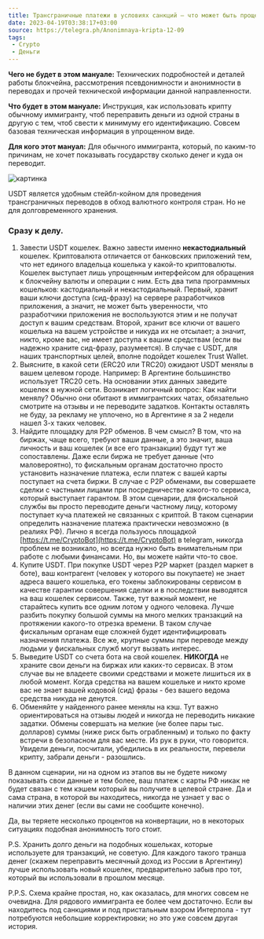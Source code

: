 ```yaml
---
title: Трансграничные платежи в условиях санкций — что может быть проще?
date: 2023-04-19T03:38:17+03:00
source: https://telegra.ph/Anonimnaya-kripta-12-09
tags:
 - Crypto
 - Деньги
---
```


**Чего не будет в этом мануале:** Технических подробностей и деталей работы блокчейна, рассмотрения псевдонимности и анонимности в переводах и прочей технической информации данной направленности.

**Что будет в этом мануале:** Инструкция, как использовать крипту обычному иммигранту, чтоб переправить деньги из одной страны в другую с тем, чтоб свести к минимуму его идентификацию. Совсем базовая техническая информация в упрощенном виде.

**Для кого этот мануал:** Для обычного иммигранта, который, по каким-то причинам, не хочет показывать государству сколько денег и куда он переводит.

![картинка](https://telegra.ph/file/5445dd0cb482fc94af3aa.jpg)

USDT является удобным стейбл-койном для проведения трансграничных переводов в обход валютного контроля стран. Но не для долговременного хранения.

### Сразу к делу.

1. Завести USDT кошелек. Важно завести именно **некастодиальный** кошелек. Криптовалюта отличается от банковских приложений тем, что нет единого владельца кошелька у какой-то криптовалюты. Кошелек выступает лишь упрощенным интерфейсом для обращения к блокчейну валюты и операции с ним. Есть два типа программных кошельков: кастодиальный и некастодиальный. Первый, хранит ваши ключи доступа (сид-фразу) на сервере разработчиков приложения, а значит, не может быть уверенности, что разработчики приложения не воспользуются этим и не получат доступ к вашим средствам. Второй, хранит все ключи от вашего кошелька на вашем устройстве и никуда их не отсылает; а значит, никто, кроме вас, не имеет доступа к вашим средствам (если вы надежно храните сид-фразу, разумеется). В случае с USDT, для наших транспортных целей, вполне подойдет кошелек Trust Wallet.
1. Выясните, в какой сети (ERC20 или TRC20) ожидают USDT менялы в вашем целевом городе. Например: В Аргентине большинство использует TRC20 сеть. На основании этих данных заведите кошелек в нужной сети. Возникает логичный вопрос: Как найти менялу? Обычно они обитают в иммигрантских чатах, обязательно смотрите на отзывы и не переводите задатков. Контакты оставлять не буду, за рекламу не уплочено, но в Аргентине я за 2 недели нашел 3-х таких человек.
1. Найдите площадку для P2P обменов. В чем смысл? В том, что на биржах, чаще всего, требуют ваши данные, а это значит, ваша личность и ваш кошелек (и все его транзакции) будут тут же сопоставлены. Даже если биржа не требует данные (что маловероятно), то фискальным органам достаточно просто установить назначение платежа, если платеж с вашей карты поступает на счета биржи. В случае с P2P обменами, вы совершаете сделки с частными лицами при посредничестве какого-то сервиса, который выступает гарантом. В этом сценарии, для фискальной службы вы просто переводите деньги частному лицу, которому поступает куча платежей не связанных с криптой. В таком сценарии определить назначение платежа практически невозможно (в реалиях РФ). Лично я всегда пользуюсь площадкой [https://t.me/CryptoBot](https://t.me/CryptoBot) в telegram, никогда проблем не возникало, но всегда нужно быть внимательным при работе с любыми финансами. Но, вы можете найти что-то свое.
1. Купите USDT. При покупке USDT через P2P маркет (раздел маркет в боте), ваш контрагент (человек у которого вы покупаете) не знает адреса вашего кошелька, его токены заблокированы сервисом в качестве гарантии совершения сделки и в последствии выводятся на ваш кошелек сервисом. Также, тут важный момент, не старайтесь купить все одним лотом у одного человека. Лучше разбить покупку большой суммы на много мелких транзакций на протяжении какого-то отрезка времени. В таком случае фискальным органам еще сложней будет идентифицировать назначения платежа. Все же, крупные суммы при переводе между людьми у фискальных служб могут вызвать интерес.
1. Выведите USDT со счета бота на свой кошелек. **НИКОГДА** не храните свои деньги на биржах или каких-то сервисах. В этом случае вы не владеете своими средствами и можете лишиться их в любой момент. Когда средства на вашем кошельке и никто кроме вас не знает вашей кодовой (сид) фразы - без вашего ведома средства никуда не денутся.
1. Обменяйте у найденного ранее менялы на кэш. Тут важно ориентироваться на отзывы людей и никогда не переводить никакие задатки. Обмены совершать на мелкие (не более пары тыс. долларов) суммы (ниже риск быть ограбленным) и только по факту встречи в безопасном для вас месте. Из рук в руки, что говорится. Увидели деньги, посчитали, убедились в их реальности, перевели крипту, забрали деньги - разошлись.

В данном сценарии, ни на одном из этапов вы не будете никому показывать свои данные и тем более, ваш платеж с карты РФ никак не будет связан с тем кэшем который вы получите в целевой стране. Да и сама страна, в которой вы находитесь, никогда не узнает у вас о наличии этих денег (если вы сами не сообщите конечно).

Да, вы теряете несколько процентов на конвертации, но в некоторых ситуациях подобная анонимность того стоит.

P.S. Хранить долго деньги на подобных кошельках, которые используете для транзакций, не советую. Для каждого такого транша денег (скажем переправить месячный доход из России в Аргентину) лучше использовать новый кошелек, предварительно забыв про тот, который вы использовали в прошлом месяце.

P.P.S. Схема крайне простая, но, как оказалась, для многих совсем не очевидна. Для рядового иммигранта ее более чем достаточно. Если вы находитесь под санкциями и под пристальным взором Интерпола - тут потребуются небольшие корректировки; но это уже совсем другая история.